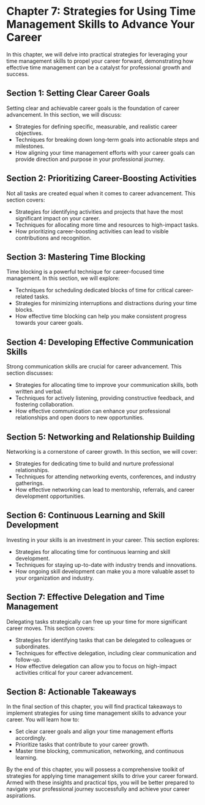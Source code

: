 Chapter 7: Strategies for Using Time Management Skills to Advance Your Career
=============================================================================

In this chapter, we will delve into practical strategies for leveraging your time management skills to propel your career forward, demonstrating how effective time management can be a catalyst for professional growth and success.

Section 1: Setting Clear Career Goals
-------------------------------------

Setting clear and achievable career goals is the foundation of career advancement. In this section, we will discuss:

* Strategies for defining specific, measurable, and realistic career objectives.
* Techniques for breaking down long-term goals into actionable steps and milestones.
* How aligning your time management efforts with your career goals can provide direction and purpose in your professional journey.

Section 2: Prioritizing Career-Boosting Activities
--------------------------------------------------

Not all tasks are created equal when it comes to career advancement. This section covers:

* Strategies for identifying activities and projects that have the most significant impact on your career.
* Techniques for allocating more time and resources to high-impact tasks.
* How prioritizing career-boosting activities can lead to visible contributions and recognition.

Section 3: Mastering Time Blocking
----------------------------------

Time blocking is a powerful technique for career-focused time management. In this section, we will explore:

* Techniques for scheduling dedicated blocks of time for critical career-related tasks.
* Strategies for minimizing interruptions and distractions during your time blocks.
* How effective time blocking can help you make consistent progress towards your career goals.

Section 4: Developing Effective Communication Skills
----------------------------------------------------

Strong communication skills are crucial for career advancement. This section discusses:

* Strategies for allocating time to improve your communication skills, both written and verbal.
* Techniques for actively listening, providing constructive feedback, and fostering collaboration.
* How effective communication can enhance your professional relationships and open doors to new opportunities.

Section 5: Networking and Relationship Building
-----------------------------------------------

Networking is a cornerstone of career growth. In this section, we will cover:

* Strategies for dedicating time to build and nurture professional relationships.
* Techniques for attending networking events, conferences, and industry gatherings.
* How effective networking can lead to mentorship, referrals, and career development opportunities.

Section 6: Continuous Learning and Skill Development
----------------------------------------------------

Investing in your skills is an investment in your career. This section explores:

* Strategies for allocating time for continuous learning and skill development.
* Techniques for staying up-to-date with industry trends and innovations.
* How ongoing skill development can make you a more valuable asset to your organization and industry.

Section 7: Effective Delegation and Time Management
---------------------------------------------------

Delegating tasks strategically can free up your time for more significant career moves. This section covers:

* Strategies for identifying tasks that can be delegated to colleagues or subordinates.
* Techniques for effective delegation, including clear communication and follow-up.
* How effective delegation can allow you to focus on high-impact activities critical for your career advancement.

Section 8: Actionable Takeaways
-------------------------------

In the final section of this chapter, you will find practical takeaways to implement strategies for using time management skills to advance your career. You will learn how to:

* Set clear career goals and align your time management efforts accordingly.
* Prioritize tasks that contribute to your career growth.
* Master time blocking, communication, networking, and continuous learning.

By the end of this chapter, you will possess a comprehensive toolkit of strategies for applying time management skills to drive your career forward. Armed with these insights and practical tips, you will be better prepared to navigate your professional journey successfully and achieve your career aspirations.
